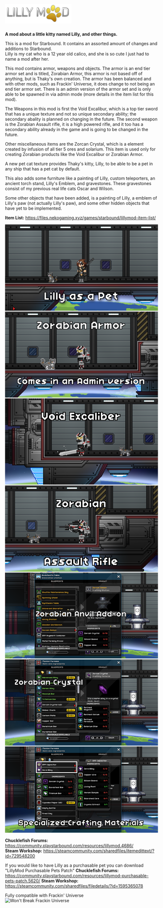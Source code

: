 # ![LillyMod](https://raw.githubusercontent.com/thakyZ/LillyMod/media/LillyModLogo-small.png)

**A mod about a little kitty named Lilly, and other things.**

This is a mod for Starbound. It contains an assorted amount of changes and additions to Starbound.   
Lilly is my cat who is a 12 year old calico, and she is so cute I just had to name a mod after her.

This mod contains armor, weapons and objects. The armor is an end tier armor set and is titled, Zorabian Armor, this armor is not based off of anything, but is Thaky's own creation. The armor has been balanced and with other mods, such as Frackin' Universe, it does change to not being an end tier armor set. There is an admin version of the armor set and is only able to be spawned in via admin mode (more details in the item list for this mod).

The Weapons in this mod is first the Void Excalibur, which is a top tier sword that has a unique texture and not so unique secondary ability; the secondary abality is planned on changing in the future. The second weapon is the Zorabian Assault rifle, it is a high powered rifle, and it too has a secondary ability already in the game and is going to be changed in the future.

Other miscellaneous items are the Zorcan Crystal, which is a element created by infusion of all tier 5 ores and solarium. This item is used only for creating Zorabian products like the Void Excalibur or Zorabian Armor.

A new pet cat texture provides Thaky's kitty, Lilly, to be able to be a pet in any ship that has a pet cat by default.

This also adds some furniture like a painting of Lilly, custom teleporters, an ancient torch stand, Lilly's Emblem, and gravestones. These gravestones consist of my previous real life cats Oscar and Wilson.

Some other objects that have been added, is a painting of Lilly, a emblem of Lilly's paw (not actually Lilly's paw), and some other hidden objects that have yet to be implemented.

**Item List:** https://files.nekogaming.xyz/games/starbound/lillymod-item-list/

![Lilly as a pet](https://raw.githubusercontent.com/thakyZ/LillyMod/media/image0.png)   
![Zorabian Armor. Comes in an Admin version.](https://raw.githubusercontent.com/thakyZ/LillyMod/media/image1.png)   
![Void Excalibur](https://raw.githubusercontent.com/thakyZ/LillyMod/media/image2.png)   
![Zorabian Assault Rifle](https://raw.githubusercontent.com/thakyZ/LillyMod/media/image3.png)   
![Zorcan Anvil Addon](https://raw.githubusercontent.com/thakyZ/LillyMod/media/image4.png)   
![Zorabian Crystal](https://raw.githubusercontent.com/thakyZ/LillyMod/media/image5.png)   
![Specialized Materials](https://raw.githubusercontent.com/thakyZ/LillyMod/media/image6.png)

**Chucklefish Forums:** https://community.playstarbound.com/resources/lillymod.4686/   
**Steam Workshop:** https://steamcommunity.com/sharedfiles/itemedittext/?id=729548200

If you would like to have Lilly as a purchasable pet you can download "LillyMod Purchasable Pets Patch"
**Chucklefish Forums:** https://community.playstarbound.com/resources/lillymod-purchasable-pets-patch.5620/
**Steam Workshop:** https://steamcommunity.com/sharedfiles/filedetails/?id=1595365078

Fully compatible with Frackin' Universe   
![Won't Break Frackin Universe](https://i.imgur.com/1TfuM5F.png)
